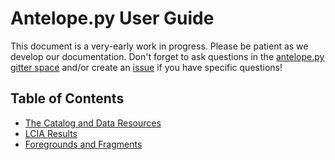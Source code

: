 # Antelope.py User Guide

This document is a very-early work in progress. Please be patient as we develop our documentation.
Don't forget to ask questions in the [antelope.py gitter space](https://matrix.to/#/#antelopepy-user-support:gitter.im)
and/or create an [issue](https://github.com/AntelopeLCA/user/issues) if you have specific
questions!

## Table of Contents

 - [The Catalog and Data Resources](catalog.md)
 - [LCIA Results](lciaresults.md)
 - [Foregrounds and Fragments](fragments.md)
